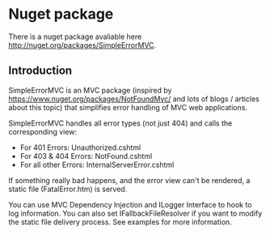# Nuget package

There is a nuget package avaliable here http://nuget.org/packages/SimpleErrorMVC.

## Introduction

SimpleErrorMVC is an MVC package (inspired by https://www.nuget.org/packages/NotFoundMvc/ and lots of blogs / articles about this topic) that simplifies error handling of MVC web applications.

SimpleErrorMVC handles all error types (not just 404) and calls the corresponding view:

  * For 401 Errors: Unauthorized.cshtml
  * For 403 & 404 Errors: NotFound.cshtml
  * For all other Errors: InternalServerError.cshtml

If something really bad happens, and the error view can't be rendered, a static file (FatalError.htm) is served.

You can use MVC Dependency Injection and ILogger Interface to hook to log information. You can also set IFallbackFileResolver if you want to modify the static file delivery process. See examples for more information.